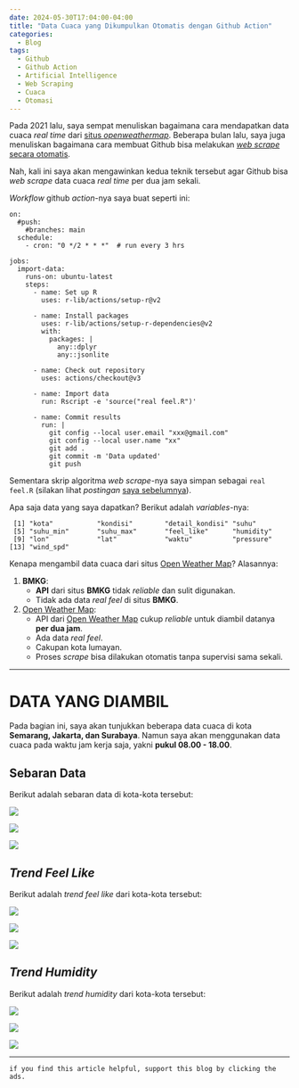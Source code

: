 ```yaml
---
date: 2024-05-30T17:04:00-04:00
title: "Data Cuaca yang Dikumpulkan Otomatis dengan Github Action"
categories:
  - Blog
tags:
  - Github
  - Github Action
  - Artificial Intelligence
  - Web Scraping
  - Cuaca
  - Otomasi
---
```


Pada 2021 lalu, saya sempat menuliskan bagaimana cara mendapatkan data
cuaca *real time* dari [situs
*openweathermap*](https://ikanx101.com/blog/open-cuaca/). Beberapa bulan
lalu, saya juga menuliskan bagaimana cara membuat Github bisa melakukan
[*web scrape* secara otomatis](https://ikanx101.com/blog/gh-action/).

Nah, kali ini saya akan mengawinkan kedua teknik tersebut agar Github
bisa *web scrape* data cuaca *real time* per dua jam sekali.

*Workflow* github *action*-nya saya buat seperti ini:

    on:
      #push:
        #branches: main
      schedule:
        - cron: "0 */2 * * *"  # run every 3 hrs
        
    jobs:
      import-data:
        runs-on: ubuntu-latest
        steps:
          - name: Set up R
            uses: r-lib/actions/setup-r@v2

          - name: Install packages
            uses: r-lib/actions/setup-r-dependencies@v2
            with:
              packages: |
                any::dplyr 
                any::jsonlite

          - name: Check out repository
            uses: actions/checkout@v3

          - name: Import data
            run: Rscript -e 'source("real feel.R")'

          - name: Commit results
            run: |
              git config --local user.email "xxx@gmail.com"
              git config --local user.name "xx"
              git add .
              git commit -m 'Data updated' 
              git push 

Sementara skrip algoritma *web scrape*-nya saya simpan sebagai
`real feel.R` (silakan lihat *postingan* [saya
sebelumnya](https://ikanx101.com/blog/open-cuaca/)).

Apa saja data yang saya dapatkan? Berikut adalah *variables*-nya:

     [1] "kota"           "kondisi"        "detail_kondisi" "suhu"          
     [5] "suhu_min"       "suhu_max"       "feel_like"      "humidity"      
     [9] "lon"            "lat"            "waktu"          "pressure"      
    [13] "wind_spd"      

Kenapa mengambil data cuaca dari situs [Open Weather
Map](openweathermap.org)? Alasannya:

1.  **BMKG**:
    - **API** dari situs **BMKG** tidak *reliable* dan sulit digunakan.
    - Tidak ada data *real feel* di situs **BMKG**.
2.  [Open Weather Map](openweathermap.org):
    - API dari [Open Weather Map](openweathermap.org) cukup *reliable*
      untuk diambil datanya **per dua jam**.
    - Ada data *real feel*.
    - Cakupan kota lumayan.
    - Proses *scrape* bisa dilakukan otomatis tanpa supervisi sama
      sekali.

------------------------------------------------------------------------

# DATA YANG DIAMBIL

Pada bagian ini, saya akan tunjukkan beberapa data cuaca di kota
**Semarang, Jakarta, dan Surabaya**. Namun saya akan menggunakan data
cuaca pada waktu jam kerja saja, yakni **pukul 08.00 - 18.00**.

## Sebaran Data

Berikut adalah sebaran data di kota-kota tersebut:

<img src="https://raw.githubusercontent.com/ikanx101/ikanx101.github.io/master/_posts/github/cuaca/post_files/figure-commonmark/unnamed-chunk-4-1.png"
data-fig-align="center" />

<img src="https://raw.githubusercontent.com/ikanx101/ikanx101.github.io/master/_posts/github/cuaca/post_files/figure-commonmark/unnamed-chunk-4-2.png"
data-fig-align="center" />

<img src="https://raw.githubusercontent.com/ikanx101/ikanx101.github.io/master/_posts/github/cuaca/post_files/figure-commonmark/unnamed-chunk-4-3.png"
data-fig-align="center" />

## *Trend Feel Like*

Berikut adalah *trend feel like* dari kota-kota tersebut:

<img src="https://raw.githubusercontent.com/ikanx101/ikanx101.github.io/master/_posts/github/cuaca/post_files/figure-commonmark/unnamed-chunk-5-1.png"
data-fig-align="center" />

<img src="https://raw.githubusercontent.com/ikanx101/ikanx101.github.io/master/_posts/github/cuaca/post_files/figure-commonmark/unnamed-chunk-5-2.png"
data-fig-align="center" />

<img src="https://raw.githubusercontent.com/ikanx101/ikanx101.github.io/master/_posts/github/cuaca/post_files/figure-commonmark/unnamed-chunk-5-3.png"
data-fig-align="center" />

## *Trend Humidity*

Berikut adalah *trend humidity* dari kota-kota tersebut:

<img src="https://raw.githubusercontent.com/ikanx101/ikanx101.github.io/master/_posts/github/cuaca/post_files/figure-commonmark/unnamed-chunk-6-1.png"
data-fig-align="center" />

<img src="https://raw.githubusercontent.com/ikanx101/ikanx101.github.io/master/_posts/github/cuaca/post_files/figure-commonmark/unnamed-chunk-6-2.png"
data-fig-align="center" />

<img src="https://raw.githubusercontent.com/ikanx101/ikanx101.github.io/master/_posts/github/cuaca/post_files/figure-commonmark/unnamed-chunk-6-3.png"
data-fig-align="center" />

---

`if you find this article helpful, support this blog by clicking the ads.`